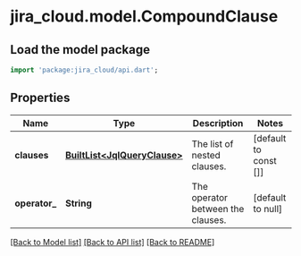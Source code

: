 # jira_cloud.model.CompoundClause

## Load the model package
```dart
import 'package:jira_cloud/api.dart';
```

## Properties
Name | Type | Description | Notes
------------ | ------------- | ------------- | -------------
**clauses** | [**BuiltList&lt;JqlQueryClause&gt;**](JqlQueryClause.md) | The list of nested clauses. | [default to const []]
**operator_** | **String** | The operator between the clauses. | [default to null]

[[Back to Model list]](../README.md#documentation-for-models) [[Back to API list]](../README.md#documentation-for-api-endpoints) [[Back to README]](../README.md)


